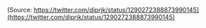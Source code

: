 [Source: https://twitter.com/diprjk/status/1290272388873990145](https://twitter.com/diprjk/status/1290272388873990145)